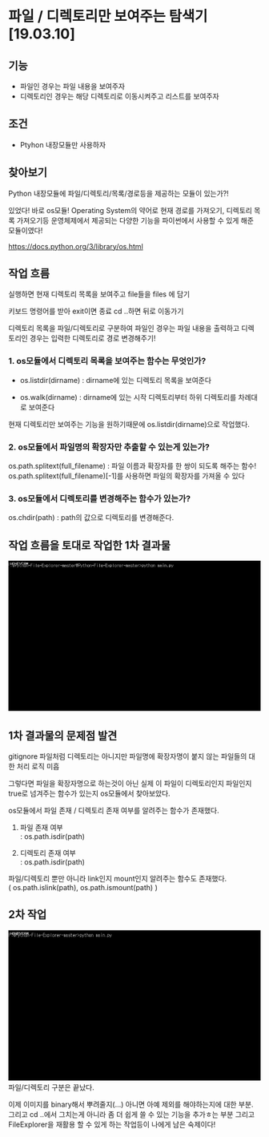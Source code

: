 # 파일 / 디렉토리만 보여주는 탐색기 [19.03.10]

## 기능
- 파일인 경우는 파일 내용을 보여주자
- 디렉토리인 경우는 해당 디렉토리로 이동시켜주고
  리스트를 보여주자

## 조건
- Ptyhon 내장모듈만 사용하자

## 찾아보기
Python 내장모듈에 파일/디렉토리/목록/경로등을 제공하는 모듈이 있는가?!

있었다!
바로 os모듈!
Operating System의 약어로 현재 경로를 가져오기, 디렉토리 목록 가져오기등 
운영체제에서 제공되는 다양한 기능을 파이썬에서 사용할 수 있게 해준 모듈이였다!

<https://docs.python.org/3/library/os.html><br />

## 작업 흐름

실행하면 현재 디렉토리 목록을 보여주고
file들을 files 에 담기

키보드 명령어를 받아 exit이면 종료
cd ..하면 뒤로 이동가기

디렉토리 목록을 파일/디렉토리로 구분하여
파일인 경우는 파일 내용을 출력하고
디렉토리인 경우는 입력한 디렉토리로 경로 변경해주기!

### 1. os모듈에서 디렉토리 목록을 보여주는 함수는 무엇인가?
- os.listdir(dirname)
: dirname에 있는 디렉토리 목록을 보여준다

- os.walk(dirname)
: dirname에 있는 시작 디렉토리부터 하위 디렉토리를 차례대로 보여준다

현재 디렉토리만 보여주는 기능을 원하기때문에 os.listdir(dirname)으로 작업했다.

### 2. os모듈에서 파일명의 확장자만 추출할 수 있는게 있는가?
os.path.splitext(full_filename)
: 파일 이름과 확장자를 한 쌍이 되도록 해주는 함수!<br />
  os.path.splitext(full_filename)[-1]를 사용하면 파일의 확장자를 가져올 수 있다

### 3. os모듈에서 디렉토리를 변경해주는 함수가 있는가?
os.chdir(path)
: path의 값으로 디렉토리를 변경해준다.


## 작업 흐름을 토대로 작업한 1차 결과물
<img width="600" height="300" src="intro-img.gif"></img>

## 1차 결과물의 문제점 발견
gitignore 파일처럼 디렉토리는 아니지만 파일명에 확장자명이 붙지 않는 파일들의 대한 처리 로직 미흡

그렇다면 파일을 확장자명으로 하는것이 아닌 실제 이 파일이 디렉토리인지 파일인지 true로 넘겨주는 함수가 있는지 os모듈에서 찾아보았다.<br />

os모듈에서 파일 존재 / 디렉토리 존재 여부를 알려주는 함수가 존재했다.

1. 파일 존재 여부<br />
: os.path.isdir(path)

2. 디렉토리 존재 여부<br />
: os.path.isdir(path)

파일/디렉토리 뿐만 아니라 link인지 mount인지 알려주는 함수도 존재했다.<br />
( os.path.islink(path), os.path.ismount(path) )

## 2차 작업
<img width="600" height="300" src="intro-img2.gif"></img><br />
파일/디렉토리 구분은 끝났다.

이제 이미지를 binary해서 뿌려줄지(...) 아니면 아예 제외를 해야하는지에 대한 부분.<br />
그리고 cd ..에서 그치는게 아니라 좀 더 쉽게 쓸 수 있는 기능을 추가ㅎ는 부분
그리고 FileExplorer을 재활용 할 수 있게 하는 작업등이 나에게 남은 숙제이다!








